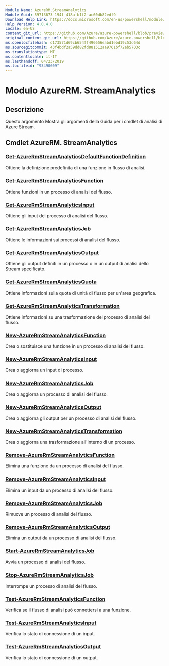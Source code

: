 ```yaml
---
Module Name: AzureRM.StreamAnalytics
Module Guid: 59713673-194f-418a-b1f2-ac60db82edf9
Download Help Link: https://docs.microsoft.com/en-us/powershell/module/azurerm.streamanalytics
Help Version: 4.0.4.0
Locale: en-US
content_git_url: https://github.com/Azure/azure-powershell/blob/preview/src/ResourceManager/StreamAnalytics/Commands.StreamAnalytics/help/AzureRM.StreamAnalytics.md
original_content_git_url: https://github.com/Azure/azure-powershell/blob/preview/src/ResourceManager/StreamAnalytics/Commands.StreamAnalytics/help/AzureRM.StreamAnalytics.md
ms.openlocfilehash: d173571d69cb654ff496656eabd1ebd19c53d64d
ms.sourcegitcommit: 43f4bdf2a59dd82fd881512aa9761bf72eb5703c
ms.translationtype: MT
ms.contentlocale: it-IT
ms.lasthandoff: 04/23/2019
ms.locfileid: "93490609"
---
```

# Modulo AzureRM. StreamAnalytics
## Descrizione
Questo argomento Mostra gli argomenti della Guida per i cmdlet di analisi di Azure Stream.

## Cmdlet AzureRM. StreamAnalytics
### [Get-AzureRmStreamAnalyticsDefaultFunctionDefinition](Get-AzureRmStreamAnalyticsDefaultFunctionDefinition.md)
Ottiene la definizione predefinita di una funzione in flusso di analisi.

### [Get-AzureRmStreamAnalyticsFunction](Get-AzureRmStreamAnalyticsFunction.md)
Ottiene funzioni in un processo di analisi del flusso.

### [Get-AzureRmStreamAnalyticsInput](Get-AzureRmStreamAnalyticsInput.md)
Ottiene gli input del processo di analisi del flusso.

### [Get-AzureRmStreamAnalyticsJob](Get-AzureRmStreamAnalyticsJob.md)
Ottiene le informazioni sui processi di analisi del flusso.

### [Get-AzureRmStreamAnalyticsOutput](Get-AzureRmStreamAnalyticsOutput.md)
Ottiene gli output definiti in un processo o in un output di analisi dello Stream specificato.

### [Get-AzureRmStreamAnalyticsQuota](Get-AzureRmStreamAnalyticsQuota.md)
Ottiene informazioni sulla quota di unità di flusso per un'area geografica.

### [Get-AzureRmStreamAnalyticsTransformation](Get-AzureRmStreamAnalyticsTransformation.md)
Ottiene informazioni su una trasformazione del processo di analisi del flusso.

### [New-AzureRmStreamAnalyticsFunction](New-AzureRmStreamAnalyticsFunction.md)
Crea o sostituisce una funzione in un processo di analisi del flusso.

### [New-AzureRmStreamAnalyticsInput](New-AzureRmStreamAnalyticsInput.md)
Crea o aggiorna un input di processo.

### [New-AzureRmStreamAnalyticsJob](New-AzureRmStreamAnalyticsJob.md)
Crea o aggiorna un processo di analisi del flusso.

### [New-AzureRmStreamAnalyticsOutput](New-AzureRmStreamAnalyticsOutput.md)
Crea o aggiorna gli output per un processo di analisi del flusso.

### [New-AzureRmStreamAnalyticsTransformation](New-AzureRmStreamAnalyticsTransformation.md)
Crea o aggiorna una trasformazione all'interno di un processo.

### [Remove-AzureRmStreamAnalyticsFunction](Remove-AzureRmStreamAnalyticsFunction.md)
Elimina una funzione da un processo di analisi del flusso.

### [Remove-AzureRmStreamAnalyticsInput](Remove-AzureRmStreamAnalyticsInput.md)
Elimina un input da un processo di analisi del flusso.

### [Remove-AzureRmStreamAnalyticsJob](Remove-AzureRmStreamAnalyticsJob.md)
Rimuove un processo di analisi del flusso.

### [Remove-AzureRmStreamAnalyticsOutput](Remove-AzureRmStreamAnalyticsOutput.md)
Elimina un output da un processo di analisi del flusso.

### [Start-AzureRmStreamAnalyticsJob](Start-AzureRmStreamAnalyticsJob.md)
Avvia un processo di analisi del flusso.

### [Stop-AzureRmStreamAnalyticsJob](Stop-AzureRmStreamAnalyticsJob.md)
Interrompe un processo di analisi del flusso.

### [Test-AzureRmStreamAnalyticsFunction](Test-AzureRmStreamAnalyticsFunction.md)
Verifica se il flusso di analisi può connettersi a una funzione.

### [Test-AzureRmStreamAnalyticsInput](Test-AzureRmStreamAnalyticsInput.md)
Verifica lo stato di connessione di un input.

### [Test-AzureRmStreamAnalyticsOutput](Test-AzureRmStreamAnalyticsOutput.md)
Verifica lo stato di connessione di un output.

